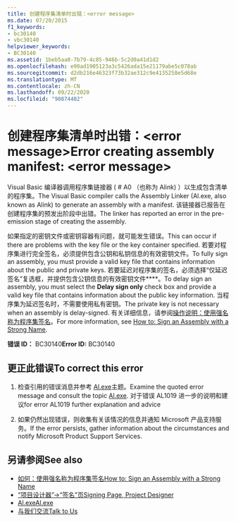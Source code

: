 ```yaml
---
title: 创建程序集清单时出错：<error message>
ms.date: 07/20/2015
f1_keywords:
- bc30140
- vbc30140
helpviewer_keywords:
- BC30140
ms.assetid: 1beb5aa0-7b79-4c85-946b-5c2d0a41d1d2
ms.openlocfilehash: e90ad1905123a3c5426ada15e21179abe5c078ab
ms.sourcegitcommit: d2db216e46323f73b32ae312c9e4135258e5d68e
ms.translationtype: MT
ms.contentlocale: zh-CN
ms.lasthandoff: 09/22/2020
ms.locfileid: "90874402"
---
```

# <a name="error-creating-assembly-manifest-error-message"></a><span data-ttu-id="d131f-102">创建程序集清单时出错：\<error message></span><span class="sxs-lookup"><span data-stu-id="d131f-102">Error creating assembly manifest: \<error message></span></span>

<span data-ttu-id="d131f-103">Visual Basic 编译器调用程序集链接器 ( # A0 （也称为 Alink) ）以生成包含清单的程序集。</span><span class="sxs-lookup"><span data-stu-id="d131f-103">The Visual Basic compiler calls the Assembly Linker (Al.exe, also known as Alink) to generate an assembly with a manifest.</span></span> <span data-ttu-id="d131f-104">该链接器已报告在创建程序集的预发出阶段中出错。</span><span class="sxs-lookup"><span data-stu-id="d131f-104">The linker has reported an error in the pre-emission stage of creating the assembly.</span></span>  
  
 <span data-ttu-id="d131f-105">如果指定的密钥文件或密钥容器有问题，就可能发生错误。</span><span class="sxs-lookup"><span data-stu-id="d131f-105">This can occur if there are problems with the key file or the key container specified.</span></span> <span data-ttu-id="d131f-106">若要对程序集进行完全签名，必须提供包含公钥和私钥信息的有效密钥文件。</span><span class="sxs-lookup"><span data-stu-id="d131f-106">To fully sign an assembly, you must provide a valid key file that contains information about the public and private keys.</span></span> <span data-ttu-id="d131f-107">若要延迟对程序集的签名，必须选择“仅延迟签名”复选框，并提供包含公钥信息的有效密钥文件\*\*\*\*。</span><span class="sxs-lookup"><span data-stu-id="d131f-107">To delay sign an assembly, you must select the **Delay sign only** check box and provide a valid key file that contains information about the public key information.</span></span> <span data-ttu-id="d131f-108">当程序集为延迟签名时，不需要使用私有密钥。</span><span class="sxs-lookup"><span data-stu-id="d131f-108">The private key is not necessary when an assembly is delay-signed.</span></span> <span data-ttu-id="d131f-109">有关详细信息，请参阅[操作说明：使用强名称为程序集签名](../../../standard/assembly/sign-strong-name.md)。</span><span class="sxs-lookup"><span data-stu-id="d131f-109">For more information, see [How to: Sign an Assembly with a Strong Name](../../../standard/assembly/sign-strong-name.md).</span></span>  
  
 <span data-ttu-id="d131f-110">**错误 ID：** BC30140</span><span class="sxs-lookup"><span data-stu-id="d131f-110">**Error ID:** BC30140</span></span>  
  
## <a name="to-correct-this-error"></a><span data-ttu-id="d131f-111">更正此错误</span><span class="sxs-lookup"><span data-stu-id="d131f-111">To correct this error</span></span>  
  
1. <span data-ttu-id="d131f-112">检查引用的错误消息并参考 [Al.exe](../../../framework/tools/al-exe-assembly-linker.md)主题。</span><span class="sxs-lookup"><span data-stu-id="d131f-112">Examine the quoted error message and consult the topic [Al.exe](../../../framework/tools/al-exe-assembly-linker.md).</span></span> <span data-ttu-id="d131f-113">对于错误 AL1019 进一步的说明和建议</span><span class="sxs-lookup"><span data-stu-id="d131f-113">for error AL1019 further explanation and advice</span></span>  
  
2. <span data-ttu-id="d131f-114">如果仍然出现错误，则收集有关该情况的信息并通知 Microsoft 产品支持服务。</span><span class="sxs-lookup"><span data-stu-id="d131f-114">If the error persists, gather information about the circumstances and notify Microsoft Product Support Services.</span></span>  
  
## <a name="see-also"></a><span data-ttu-id="d131f-115">另请参阅</span><span class="sxs-lookup"><span data-stu-id="d131f-115">See also</span></span>

- [<span data-ttu-id="d131f-116">如何：使用强名称为程序集签名</span><span class="sxs-lookup"><span data-stu-id="d131f-116">How to: Sign an Assembly with a Strong Name</span></span>](../../../standard/assembly/sign-strong-name.md)
- [<span data-ttu-id="d131f-117">“项目设计器”-&gt;“签名”页</span><span class="sxs-lookup"><span data-stu-id="d131f-117">Signing Page, Project Designer</span></span>](/visualstudio/ide/reference/signing-page-project-designer)
- [<span data-ttu-id="d131f-118">Al.exe</span><span class="sxs-lookup"><span data-stu-id="d131f-118">Al.exe</span></span>](../../../framework/tools/al-exe-assembly-linker.md)
- [<span data-ttu-id="d131f-119">与我们交流</span><span class="sxs-lookup"><span data-stu-id="d131f-119">Talk to Us</span></span>](/visualstudio/ide/feedback-options)
